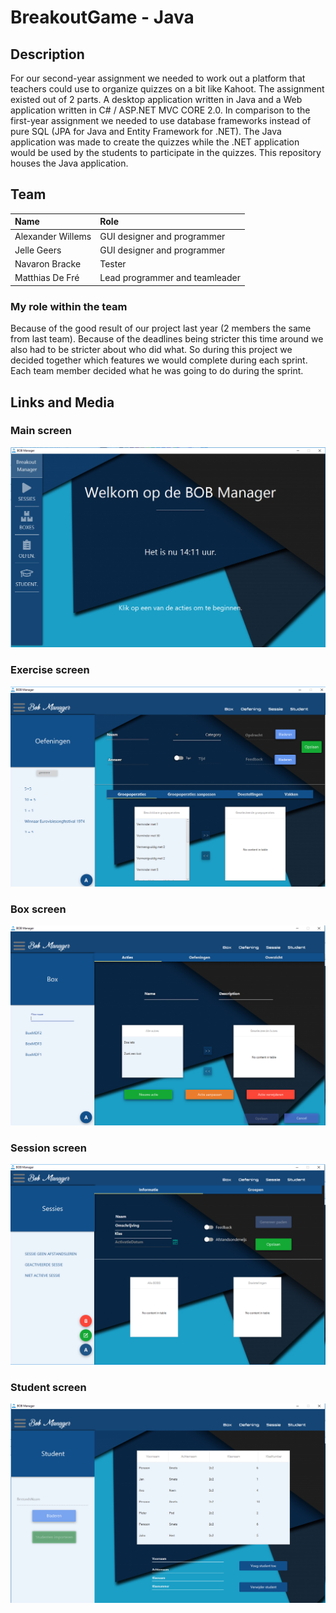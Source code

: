 # BreakoutGame - Java

## Description

For our second-year assignment we needed to work out a platform that teachers could use to organize quizzes on a bit like Kahoot. The assignment existed out of 2 parts. A desktop application written in Java and a Web application written in C# / ASP.NET MVC CORE 2.0.
In comparison to the first-year assignment we needed to use database frameworks instead of pure SQL (JPA for Java and Entity Framework for .NET).
The Java application was made to create the quizzes while the .NET application would be used by the students to participate in the quizzes.
This repository houses the Java application.


## Team

| Name     | Role                        | 
| :---     | :---                          | 
| Alexander Willems | GUI designer and programmer | 
| Jelle Geers | GUI designer and programmer| 
| Navaron Bracke | Tester | 
| Matthias De Fré  | Lead programmer and teamleader | 


### My role within the team

Because of the good result of our project last year (2 members the same from last team). Because of the deadlines being stricter this time around we also had to be stricter about who did what. So during this project we decided together which features we would complete during each sprint. Each team member decided what he was going to do during the sprint.


## Links and Media

### Main screen

![alt text][mainscreen]

[mainscreen]: https://github.com/MatthiasDeFre/Projects/blob/master/Images/jmain.PNG "Main screen"

### Exercise screen

![alt text][exscreen]

[exscreen]: https://github.com/MatthiasDeFre/Projects/blob/master/Images/jex.PNG "Exercise screen"

### Box screen

![alt text][boxscreen]

[boxscreen]: https://github.com/MatthiasDeFre/Projects/blob/master/Images/jbox.PNG "Box screen"

### Session screen

![alt text][sessionscreen]

[sessionscreen]: https://github.com/MatthiasDeFre/Projects/blob/master/Images/jses.PNG "Session screen"

### Student screen

![alt text][studentscreen]

[studentscreen]: https://github.com/MatthiasDeFre/Projects/blob/master/Images/jstu.PNG "Student screen"

